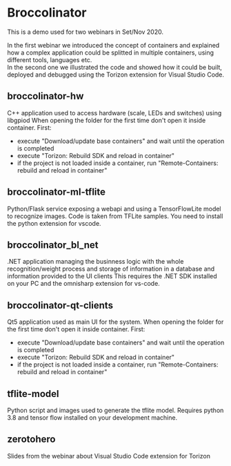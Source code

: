 # Broccolinator

This is a demo used for two webinars in Set/Nov 2020.

In the first webinar we introduced the concept of containers and explained how a complex application could be splitted in multiple containers, using different tools, languages etc.  
In the second one we illustrated the code and showed how it could be built, deployed and debugged using the Torizon extension for Visual Studio Code.

## broccolinator-hw

C++ application used to access hardware (scale, LEDs and switches) using libgpiod
When opening the folder for the first time don't open it inside container.
First:
- execute "Download/update base containers" and wait until the operation is completed
- execute "Torizon: Rebuild SDK and reload in container"
- if the project is not loaded inside a container, run "Remote-Containers: rebuild and reload in container"

## broccolinator-ml-tflite

Python/Flask service exposing a webapi and using a TensorFlowLite model to recognize images. Code is taken from TFLite samples.
You need to install the python extension for vscode.

## broccolinator_bl_net

.NET application managing the businness logic with the whole recognition/weight process and storage of information in a database and information provided to the UI clients
This requires the .NET SDK installed on your PC and the omnisharp extension for vs-code.

## broccolinator-qt-clients

Qt5 application used as main UI for the system.
When opening the folder for the first time don't open it inside container.
First:
- execute "Download/update base containers" and wait until the operation is completed
- execute "Torizon: Rebuild SDK and reload in container"
- if the project is not loaded inside a container, run "Remote-Containers: rebuild and reload in container"

## tflite-model

Python script and images used to generate the tflite model.
Requires python 3.8 and tensor flow installed on your development machine.

## zerotohero

Slides from the webinar about Visual Studio Code extension for Torizon
